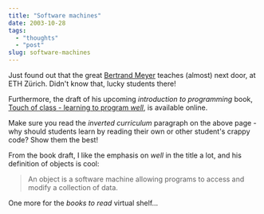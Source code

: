 ```yaml
---
title: "Software machines"
date: 2003-10-28
tags: 
  - "thoughts"
  - "post"
slug: software-machines
---
```


Just found out that the great [Bertrand Meyer](http://www.inf.ethz.ch/~meyer) teaches (almost) next door, at ETH Zürich. Didn't know that, lucky students there!

Furthermore, the draft of his upcoming _introduction to programming_ book, [Touch of class - learning to program _well_](http://www.inf.ethz.ch/~meyer/down/touch), is available online.

Make sure you read the _inverted curriculum_ paragraph on the above page - why should students learn by reading their own or other student's crappy code? Show them the best!

From the book draft, I like the emphasis on _well_ in the title a lot, and his definition of objects is cool:

> An object is a software machine allowing programs to access and modify a collection of data.

One more for the _books to read_ virtual shelf...

